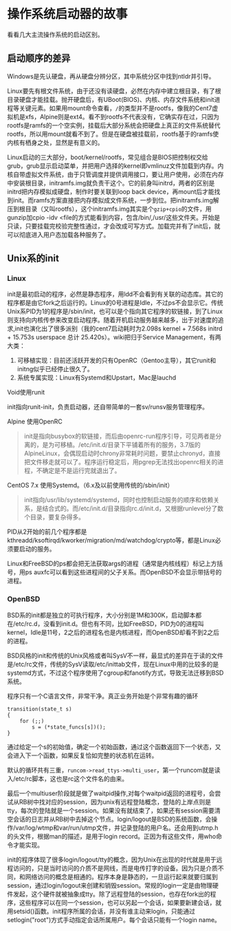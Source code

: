 # 操作系统启动器的故事

看看几大主流操作系统的启动区别。

## 启动顺序的差异

Windows是先认硬盘，再从硬盘分辨分区，其中系统分区中找到ntldr并引导。

Linux要先有根文件系统，由于还没有读硬盘，必然在内存中建立根目录，有了根目录硬盘才能挂载。抛开硬盘后，有UBoot(BIOS)、内核、内存文件系统和init进程等关键元素。如果用mount命令查看，`/`的类型并不是rootfs，像我的Cent7虚拟机是xfs，Alpine则是ext4。看不到rootfs不代表没有，它确实存在过，只因为rootfs是ramfs的一个空实例，挂载后大部分系统会把硬盘上真正的文件系统替代rootfs，所以用mount就看不到了。但是在硬盘被挂载前，rootfs基于的ramfs使内核有栖身之处，显然是有意义的。

Linux启动的三大部分，boot/kernel/rootfs，常见组合是BIOS把控制权交给grub，grub显示启动菜单，并把用户选择的kernel即vmlinuz文件加载到内存。内核自带虚拟文件系统，由于只管调度并提供调用接口，要让用户使用，必须在内存中安装根目录，initramfs.img就负责干这个。它的前身叫initrd，两者的区别是initrd把内存模拟成硬盘，制作时要关联到loop back device，再mount后才能找到init。而ramfs方案直接把内存模拟成文件系统，一步到位。把initramfs.img解压到根目录（又叫rootfs），这个initramfs.img其实是个`gzip+cpio`的文件，用gunzip加cpio -idv <file的方式能看到内容，包含/bin/,/usr/这些文件夹。开始是只读，只要挂载完校验完整性通过，才会改成可写方式。加载完并有了init后，就可以彻底进入用户态加载各种服务了。

## Unix系的init

### Linux

init是最初启动的程序，必然是静态程序，用ldd不会看到有关联的动态库。其它的程序都是由它fork之后运行的。Linux的0号进程是Idle，不过ps不会显示它。传统Unix系PID为1的程序是/sbin/init，也可以是个指向其它程序的软链接，到了Linux则支持向内核传参来改变启动程序。随着开机启动服务越来越多，出于对速度的追求,init也演化出了很多派别（我的cent7启动耗时为2.098s kernel + 7.568s initrd + 15.753s userspace 总计 25.420s）。wiki把归于Service Management，有两大类：

1. 可移植实现：目前还活跃开发的只有OpenRC（Gentoo主导），其它runit和initng似乎已经停止很久了。
2. 系统专属实现：Linux有Systemd和Upstart，Mac是lauchd

Void使用runit

init指向runit-init，负责启动器，还自带简单的一套sv/runsv服务管理程序。

Alpine 使用OpenRC

> init是指向busybox的软链接，而后由openrc-run程序引导，可见两者是分离的，是为可移植。/etc/init.d/目录下平铺着所有的服务，3.7版的AlpineLinux，会偶现启动时chrony非常耗时问题，要禁止chronyd，直接把文件移走就可以了。程序运行稳定后，用pgrep无法找出openrc相关的进程，不确定是不是运行完就退出了。

CentOS 7.x 使用Systemd。（6.x及以前使用传统的/sbin/init）

> init指向/usr/lib/systemd/systemd，同时也控制启动服务的顺序和依赖关系，是结合式的。而/etc/init.d/目录指向rc.d/init.d，又根据runlevel分了数个目录，要复杂得多。

PID从2开始的前几个程序都是kthreadd/ksoftirqd/kworker/migration/md/watchdog/crypto等，都是Linux必须要启动的服务。

Linux和FreeBSD的ps都会把无法获取args的进程（通常是内核线程）标记上方括号，用ps auxfc可以看到这些进程间的父子关系。而OpenBSD不会显示带括号的进程。

### OpenBSD

BSD系的init都是独立的可执行程序，大小分别是1M和300K，启动脚本都在/etc/rc.d，没看到init.d。但也有不同，比如FreeBSD，PID为0的进程叫kernel，Idle是11号，2之后的进程名也是内核进程，而OpenBSD却看不到2之后的进程。

BSD风格的init和传统的Unix风格或者叫SysV不一样，最显式的差异在于读的文件是/etc/rc文件，传统的SysV读取/etc/inittab文件，现在Linux中用的比较多的是systemd方式，不过这个程序使用了cgroup和fanotify方式，导致无法迁移到BSD系统。

程序只有一个C语言文件，非常干净。真正业务开始是个非常有趣的循环

```
transition(state_t s)
{
	for (;;)
		s = (*state_funcs[s])();
}
```

通过给定一个s的初始值，确定一个初始函数，通过这个函数返回下一个状态，又会进入下一个函数，如果反复恰如完整的状态机在运转。

默认的循环共有三重，`runcom->read_ttys->multi_user`，第一个runcom就是读入/etc/rc脚本，这也是rc这个文件名的由来。

最后一个multiuser阶段就是做了waitpid操作,对每个waitpid返回的进程号，会尝试从RB树中找对应的session，因为unix有远程登陆概念，登陆的上岸点则是tty，每次的登陆就是一个session。如果没有就结束了，如果还有session需要清空会话的日志并从RB树中去掉这个节点。login/logout是BSD的系统函数，会操作/var/log/wtmp和var/run/utmp文件，并记录登陆的用户名。还会用到utmp.h的头文件，根据man的描述，是用于login record。正因为有这些文件，用who命令才能实现。

init的程序体现了很多login/logout/tty的概念，因为Unix在出现的时代就是用于远程访问的，只是当时访问的介质不是网线，而是电传打字的设备。因为只是介质不同，和网络访问的概念是相通的。程序本身是静态的，一旦运行起来就要归属到session，通过login/logout来创建和销毁session。常规的login一定是由物理硬件发起，这个硬件就被抽象成tty。除了远程登陆的session，也存在fork出的程序，这些程序可以在同一个session，也可以另起一个会话，如果要新建会话，就用setsid()函数。init程序所属的会话，并没有谁主动来login，只能通过setlogin("root")方式手动指定会话所属用户。每个会话只能有一个login name。